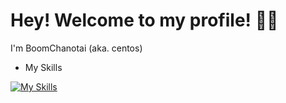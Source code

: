# Hey! Welcome to my profile! 👨‍💻

I'm BoomChanotai (aka. centos)

- My Skills

[![My Skills](https://skillicons.dev/icons?i=js,html,css,php,react,vue,nextjs,nuxtjs,nodejs,nestjs,prisma)](https://www.boomchanotai.com)
